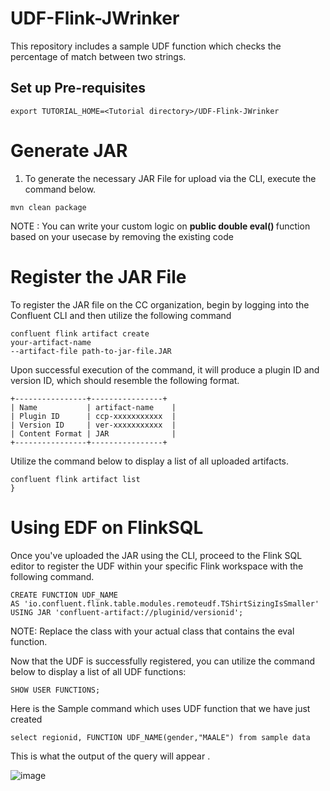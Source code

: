 # UDF-Flink-JWrinker

This repository includes a sample UDF function which checks the percentage of  match between two strings.

## Set up Pre-requisites
```
export TUTORIAL_HOME=<Tutorial directory>/UDF-Flink-JWrinker
```

# Generate JAR 

1. To generate the necessary JAR File for upload via the CLI, execute the command below.


```
mvn clean package

```

NOTE : You can write your custom logic on <b>public double eval() </b>function based on your usecase by removing the existing code


# Register the JAR File

To register the JAR file on the CC organization, begin by logging into the Confluent CLI and then utilize the following command
```
confluent flink artifact create 
your-artifact-name
--artifact-file path-to-jar-file.JAR
```

Upon successful execution of the command, it will produce a plugin ID and version ID, which should resemble the following format.

```
+----------------+----------------+
| Name           | artifact-name    |
| Plugin ID      | ccp-xxxxxxxxxxx  |
| Version ID     | ver-xxxxxxxxxxx  |
| Content Format | JAR              |
+----------------+----------------+

```
Utilize the command below to display a list of all uploaded artifacts.

```
confluent flink artifact list
}
```

# Using EDF on FlinkSQL

Once you've uploaded the JAR using the CLI, proceed to the Flink SQL editor to register the UDF within your specific Flink workspace with the following command.

```
CREATE FUNCTION UDF_NAME 
AS 'io.confluent.flink.table.modules.remoteudf.TShirtSizingIsSmaller' 
USING JAR 'confluent-artifact://pluginid/versionid';
```

NOTE: Replace the class with your actual class that contains the eval function.

Now that the UDF is successfully registered, you can utilize the command below to display a list of all UDF functions:

```
SHOW USER FUNCTIONS;
```

Here is the Sample command which uses UDF function that we have just created

```
select regionid, FUNCTION UDF_NAME(gender,"MAALE") from sample data
```

This is what the output of the  query will appear .

![image](https://github.com/Gokuldev-PS/UDF-Flink-JWrinker/assets/132561683/dc072c92-4e80-4c8f-bb43-10f4dcc85553)



